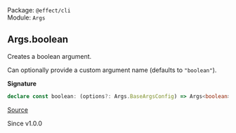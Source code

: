 Package: `@effect/cli`<br />
Module: `Args`<br />

## Args.boolean

Creates a boolean argument.

Can optionally provide a custom argument name (defaults to `"boolean"`).

**Signature**

```ts
declare const boolean: (options?: Args.BaseArgsConfig) => Args<boolean>
```

[Source](https://github.com/Effect-TS/effect/tree/main/packages/cli/src/Args.ts#L181)

Since v1.0.0